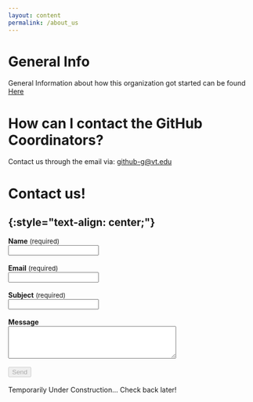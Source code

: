 ```yaml
---
layout: content
permalink: /about_us
---
```

# General Info

General Information about how this organization got started can be found <a href="https://researchinformatics.lib.vt.edu/project/virginia-tech-github-organization">Here</a>

# How can I contact the GitHub Coordinators?

Contact us through the email via: <a href="mailto:github-g@vt.edu">github-g@vt.edu</a>

# **Contact us!**
{:style="text-align: center;"}
---

<form action="https://formspree.io/matt-teddy-test-group@googlegroups.com"
    method="POST">
    <input type="hidden" name="_cc" value="" />
    <b>Name</b> <font size="2.5rem"> (required) </font><br>
    <input class="rounded" type="text" name="name" placeholder="" required><br><br>
    <b>Email</b> <font size="2.5rem"> (required) </font><br>
    <input class="rounded" type="email" name="_replyto" placeholder="" required><br><br>
    <b>Subject</b> <font size="2.5rem"> (required) </font><br>
    <input class="rounded" tpye="subject" name="subject" placeholder="" required><br><br>
    <b>Message</b><br>
    <textarea class="rounded" rows="4" cols="40" name="message" placeholder=""></textarea><br><br>
    <input type="submit" value="Send" disabled><br><br>
    <a>Temporarily Under Construction... Check back later!</a>
</form>
